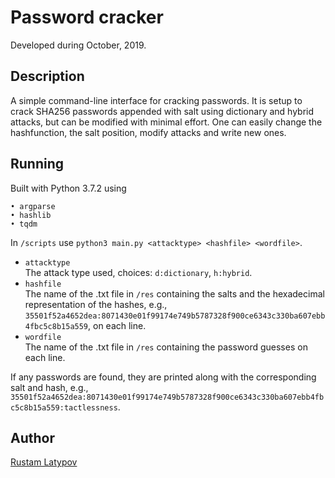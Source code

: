 # Password cracker 

Developed during October, 2019.

## Description

A simple command-line interface for cracking passwords. It is setup to crack SHA256  passwords appended with salt using dictionary and hybrid attacks, but can be modified with minimal effort. One can easily change the hashfunction, the salt position, modify attacks and write new ones.

## Running

Built with Python 3.7.2 using

```
• argparse
• hashlib
• tqdm
```

In `/scripts` use `python3 main.py <attacktype> <hashfile> <wordfile>`. <br/>

- `attacktype` <br/>
The attack type used, choices: `d:dictionary`, `h:hybrid`.
- `hashfile` <br/>
The name of the .txt file in `/res` containing the salts and the hexadecimal representation of the hashes, e.g.,  `35501f52a4652dea:8071430e01f99174e749b5787328f900ce6343c330ba607ebb4fbc5c8b15a559`, on each line.
- `wordfile` <br/>
The name of the .txt file in `/res` containing the password guesses on each line. 

If any passwords are found, they are printed along with the corresponding salt and hash, e.g., `35501f52a4652dea:8071430e01f99174e749b5787328f900ce6343c330ba607ebb4fbc5c8b15a559:tactlessness`.

## Author

[Rustam Latypov](mailto:rustam.latypov@aalto.fi)

